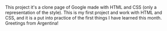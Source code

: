 This project it's a clone page of Google made with HTML and CSS (only a representation of the style).
This is my first project and work with HTML and CSS, and it is a put into practice of the first things I have learned this month.
Greetings from Argentina!

